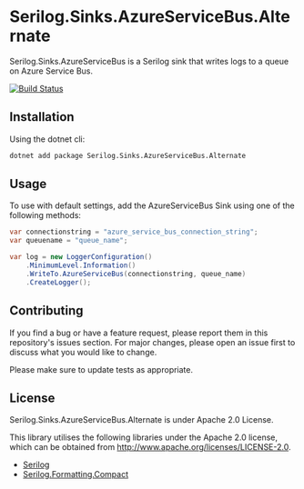 # Serilog.Sinks.AzureServiceBus.Alternate

Serilog.Sinks.AzureServiceBus is a Serilog sink that writes logs to a queue on Azure Service Bus.

[![Build Status](https://dev.azure.com/rahulruikar0957/SerilogSinkAzureServiceBus/_apis/build/status/rahulruikar.serilog-sinks-azureservicebus?branchName=master)](https://dev.azure.com/rahulruikar0957/SerilogSinkAzureServiceBus/_build/latest?definitionId=1&branchName=master)

## Installation

Using the dotnet cli:

```bash
dotnet add package Serilog.Sinks.AzureServiceBus.Alternate
```

## Usage

To use with default settings, add the AzureServiceBus Sink using one of the following methods:

```c#
var connectionstring = "azure_service_bus_connection_string";
var queuename = "queue_name";

var log = new LoggerConfiguration()
    .MinimumLevel.Information()
    .WriteTo.AzureServiceBus(connectionstring, queue_name)
    .CreateLogger();

```



## Contributing

If you find a bug or have a feature request, please report them in this repository's issues section. For major changes, please open an issue first to discuss what you would like to change.

Please make sure to update tests as appropriate.

## License
Serilog.Sinks.AzureServiceBus.Alternate is under Apache 2.0 License.

This library utilises the following libraries under the Apache 2.0 license, which can be obtained from http://www.apache.org/licenses/LICENSE-2.0.

- [Serilog](https://github.com/serilog/serilog/blob/dev/LICENSE)
- [Serilog.Formatting.Compact](https://github.com/serilog/serilog-formatting-compact/blob/dev/LICENSE)

